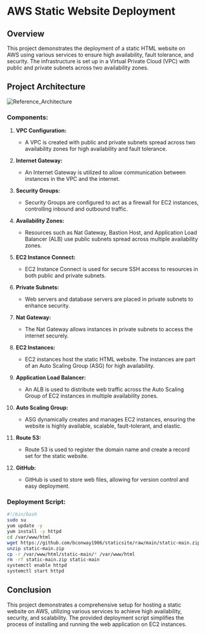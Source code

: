 # AWS Static Website Deployment

## Overview

This project demonstrates the deployment of a static HTML website on AWS using various services to ensure high availability, fault tolerance, and security. The infrastructure is set up in a Virtual Private Cloud (VPC) with public and private subnets across two availability zones.

## Project Architecture

![Reference_Architecture](https://github.com/bconway1906/Deploy-Static-Website-AWS/assets/148906255/8fb30e4a-0e6e-4965-96f1-ddef62aaa559)

### Components:

1. **VPC Configuration:**
   - A VPC is created with public and private subnets spread across two availability zones for high availability and fault tolerance.

2. **Internet Gateway:**
   - An Internet Gateway is utilized to allow communication between instances in the VPC and the internet.

3. **Security Groups:**
   - Security Groups are configured to act as a firewall for EC2 instances, controlling inbound and outbound traffic.

4. **Availability Zones:**
   - Resources such as Nat Gateway, Bastion Host, and Application Load Balancer (ALB) use public subnets spread across multiple availability zones.

5. **EC2 Instance Connect:**
   - EC2 Instance Connect is used for secure SSH access to resources in both public and private subnets.

6. **Private Subnets:**
   - Web servers and database servers are placed in private subnets to enhance security.

7. **Nat Gateway:**
   - The Nat Gateway allows instances in private subnets to access the internet securely.

8. **EC2 Instances:**
   - EC2 instances host the static HTML website. The instances are part of an Auto Scaling Group (ASG) for high availability.

9. **Application Load Balancer:**
   - An ALB is used to distribute web traffic across the Auto Scaling Group of EC2 instances in multiple availability zones.

10. **Auto Scaling Group:**
    - ASG dynamically creates and manages EC2 instances, ensuring the website is highly available, scalable, fault-tolerant, and elastic.

11. **Route 53:**
    - Route 53 is used to register the domain name and create a record set for the static website.

12. **GitHub:**
    - GitHub is used to store web files, allowing for version control and easy deployment.

### Deployment Script:

```bash
#!/bin/bash
sudo su
yum update -y
yum install -y httpd
cd /var/www/html
wget https://github.com/bconway1906/staticsite/raw/main/static-main.zip
unzip static-main.zip
cp -r /var/www/html/static-main/* /var/www/html
rm -rf static-main.zip static-main
systemctl enable httpd
systemctl start httpd
```

## Conclusion

This project demonstrates a comprehensive setup for hosting a static website on AWS, utilizing various services to achieve high availability, security, and scalability. The provided deployment script simplifies the process of installing and running the web application on EC2 instances. 
